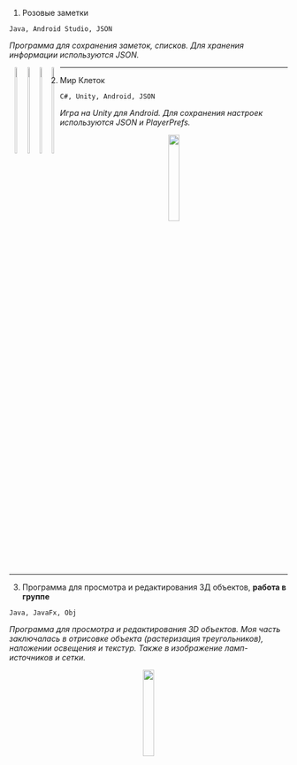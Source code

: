 1. Розовые заметки

```Java, Android Studio, JSON```

*Программа для сохранения заметок, списков. Для хранения информации используются JSON.*

<div align="center" style="float: left;">
    <img style="width: 20%;" src="https://github.com/123abc1920/123abc1920/blob/main/res/pinkNotes/1.png"/>
    <img style="width: 20%;" src="https://github.com/123abc1920/123abc1920/blob/main/res/pinkNotes/3.png"/>
    <img style="width: 20%;" src="https://github.com/123abc1920/123abc1920/blob/main/res/pinkNotes/4.png"/>
    <img style="width: 20%;" src="https://github.com/123abc1920/123abc1920/blob/main/res/pinkNotes/5.png"/>
</div>

***

2. Мир Клеток

```C#, Unity, Android, JSON```

*Игра на Unity для Android. Для сохранения настроек используются JSON и PlayerPrefs.*

<div align="center" style="align-items: center;">
    <img style="width: 20%;" src="https://github.com/123abc1920/123abc1920/blob/main/res/worldOfCells/trailer.gif"/>
</div>

***
3. Программа для просмотра и редактирования 3Д объектов, __работа в группе__

```Java, JavaFx, Obj```

*Программа для просмотра и редактирования 3D объектов. Моя часть заключалась в отрисовке объекта (растеризация треугольников), наложении освещения и текстур. Также в изображение ламп-источников и сетки.*

<div align="center" style="align-items: center;">
    <img style="width: 20%;" src="https://github.com/123abc1920/123abc1920/blob/main/res/3D/3video.gif"/>
</div>

<!--
**123abc1920/123abc1920** is a ✨ _special_ ✨ repository because its `README.md` (this file) appears on your GitHub profile.

Here are some ideas to get you started:

- 🔭 I’m currently working on ...
- 🌱 I’m currently learning ...
- 👯 I’m looking to collaborate on ...
- 🤔 I’m looking for help with ...
- 💬 Ask me about ...
- 📫 How to reach me: ...
- 😄 Pronouns: ...
- ⚡ Fun fact: ...
-->
